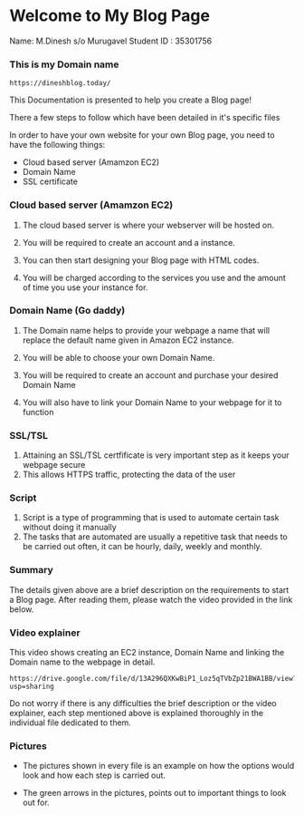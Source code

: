 # Welcome to My Blog Page

Name: M.Dinesh s/o Murugavel
Student ID : 35301756

### This is my Domain name 

```
https://dineshblog.today/
```

This Documentation is presented to help you create a Blog page!

There a few steps to follow which have been detailed in it's specific files 

In order to have your own website for your own Blog page, you need to have the following things:

* Cloud based server (Amamzon EC2)
* Domain Name
* SSL certificate

### Cloud based server (Amamzon EC2)

1. The cloud based server is where your webserver will be hosted on.

2. You will be required to create an account and a instance. 

3. You can then start designing your Blog page with HTML codes.

4. You will be charged according to the services you use and the amount of time you use your instance for. 

### Domain Name (Go daddy)

1. The Domain name helps to provide your webpage a name that will replace the default name given in Amazon EC2 instance. 

2. You will be able to choose your own Domain Name.

3. You will be required to create an account and purchase your desired Domain Name

4. You will also have to link your Domain Name to your webpage for it to function

### SSL/TSL 

1. Attaining an SSL/TSL certfificate is very important step as it keeps your webpage secure
2. This allows HTTPS traffic, protecting the data of the user







### Script

1. Script is a type of programming that is used to automate certain task without doing it manually
2. The tasks that are automated are usually a repetitive task that needs to be carried out often, it can be hourly, daily, weekly and monthly.



### Summary 

The details given above are a brief description on the requirements to start a Blog page. After reading them, please watch the video provided in the link below.

### Video explainer

This video shows creating an EC2 instance, Domain Name and linking the Domain name to the webpage in detail. 

```
https://drive.google.com/file/d/13A296QXKwBiP1_Loz5qTVbZp21BWA1BB/view?usp=sharing
```


Do not worry if there is any difficulties the brief description or the video explainer, each step mentioned above is explained thoroughly in the individual file dedicated to them.


### Pictures

* The pictures shown in every file is an example on how the options would look and how each step is carried out.
  
* The green arrows in the pictures, points out to important things to look out for.
